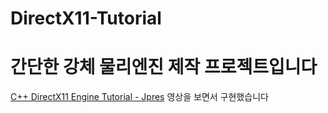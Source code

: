 # DirectX11-Tutorial
# 간단한 강체 물리엔진 제작 프로젝트입니다
[C++ DirectX11 Engine Tutorial - Jpres](https://www.youtube.com/watch?v=gQIG77PfLgo&list=PLcacUGyBsOIBlGyQQWzp6D1Xn6ZENx9Y2) 영상을 보면서 구현했습니다
